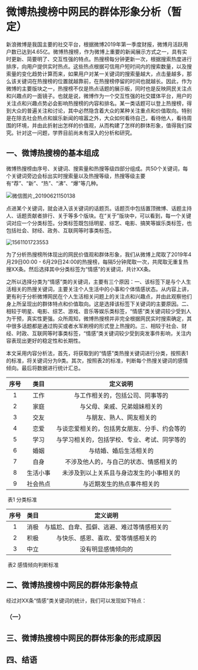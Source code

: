 # 微博热搜榜中网民的群体形象分析（暂定）

新浪微博是我国主要的社交平台，根据微博2019年第一季度财报，微博月活跃用户数已达到4.65亿。微博热搜榜，作为微博上重要的新闻展示方式之一，具有实时更新、简要明了、交互性强的特点。热搜榜每分钟更新一次，根据搜索热度进行排序，向用户提供实时热点。这些热点根据可信用户短时间内的搜索数量，以及搜索量的变化趋势计算而来，如果用户对某一关键词的搜索量越大，点击量越多，那么该关键词在热搜榜的位置就越靠前，在热搜榜停留的时间也就越长。因此，作为微博的主要版块之一，热搜榜不仅是热点话题的展示板，同时也是反映网民关注点和兴趣点的一面镜子。也就是说，微博作为一个交互性强的社交媒体平台，用户的关注点和兴趣点势必会影响热搜榜的内容和排名。某一类话题可以登上热搜榜，得到大众的普遍关注和讨论，其中必然隐含着大众的某种关注重点和价值取向。特别是在除去社会热点和娱乐新闻的喧嚣之外，大众如何看待自己，看待他人，看待周围的环境，并由此折射出怎样的价值观，从而构建了怎样的群体形象，值得我们探究。针对这一问题，学界目前尚未有深入的分析和研究。

## 一、微博热搜榜的基本组成

微博热搜榜由序号、关键词、搜索量和热搜等级四部分组成。共50个关键词，每个关键词旁边会标出实时搜索量以及热搜等级，热搜等级主要有“荐”、“新”、“热”、“沸”、“爆”等几种。

![微信图片_20190621150138](C:\Users\Tamara\Desktop\微信图片_20190621150138.png)

点进某个关键词，就会进入该关键词的话题页。话题页中包括置顶微博、话题主持人、话题贡献者排行、关于等多个版块。在“关于”版块中，可以看到，每一个关键词对应一个分类标签。分类标签既包括明星、综艺、电影、搞笑等娱乐类标签，也包括社会、财经、政务、互联网等时事类标签。

![1561101723553](C:\Users\Tamara\AppData\Roaming\Typora\typora-user-images\1561101723553.png)

为了分析热搜榜所体现出的网民价值观和群体形象，我们从微博上爬取了2019年4月29日00:00 - 6月29日24:00的热搜榜，每隔5分钟爬取一次，共爬取无重复热搜XX条。然后选择其中分类标签为“情感”的关键词，共计XX条。

之所以选择分类为“情感”类的关键词，主要有三个原因：一、该标签下是与个人生活相关的热搜关键词，主要关注个人生活中的小事和个体情感状态。从内容上讲，更有利于分析微博网民在个人生活相关问题上的关注点和兴趣点，并由此观察他们身上所呈现出的群体特点和价值取向。这是选择该标签下关键词的主要原因。二、相较于明星、电影、综艺、游戏、音乐等娱乐类标签，“情感”类关键词较少受到人为干预，真实性更强。众所周知，微博热搜榜并非完全根据网民实时搜索确定，其中很多话题都是通过购买或者水军刷榜的形式登上热搜的。三、相较于社会、财经、时政、互联网等时事类标签，“情感”类关键词较少受到突发事件影响，关注内容表现出更好的稳定性和长期性。

本文采用内容分析法，首先，将获取到的“情感”类热搜关键词进行分类，按照表1的标准，将关键词分为9类。其次，按照表2的标准，判断每个热搜关键词的感情倾向。最后将数据进行统计汇总。

| 序号 |   类目   |                   定义说明                   |
| :--: | :------: | :------------------------------------------: |
|  1   |   工作   |       与工作相关的，包括公司、同事等的       |
|  2   |   家庭   |         与父母、亲戚、兄弟姐妹相关的         |
|  3   |   交友   |           与朋友、熟人、网友相关的           |
|  4   |   恋爱   | 与谈恋爱相关的，包括男女朋友、分手、约会等的 |
|  5   |   学习   | 与学习相关的，包括学校、专业、考试、同学等的 |
|  6   |   婚姻   |            与结婚、婚后生活相关的            |
|  7   |   自身   |    不涉及他人的，与自己的状态、情感相关的    |
|  8   | 生活小事 |   未涉及到以上关系且与身边发生的小事相关的   |
|  9   | 社会热点 |          与近期发生的热点事件相关的          |

​                                                                    表1 分类标准

| 序号 | 类目 |                  定义说明                  |
| :--: | :--: | :----------------------------------------: |
|  1   | 消极 | 与尴尬、自卑、孤僻、逃避、难过等情感相关的 |
|  2   | 积极 |     与快乐、感恩、喜欢、爱等情感相关的     |
|  3   | 中立 |             没有明显感情倾向的             |

​                                                                   表2  感情倾向判断标准

## 二、微博热搜榜中网民的群体形象特点

经过对XX条“情感”类关键词的统计，我们可以发现如下特点：

### （一）



## 三、微博热搜榜中网民的群体形象的形成原因



## 四、结语



